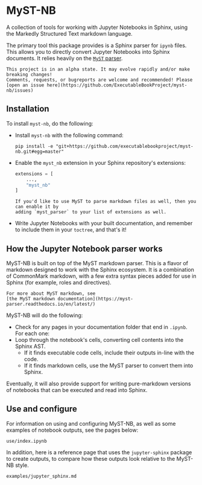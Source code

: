 # MyST-NB

A collection of tools for working with Jupyter Notebooks in Sphinx, using the
Markedly Structured Text markdown language.

The primary tool this package provides is a Sphinx parser for `ipynb` files.
This allows you to directly convert Jupyter Notebooks into Sphinx documents.
It relies heavily on the [`MyST` parser](https://github.com/ExecutableBookProject/myst_parser).

```{warning}
This project is in an alpha state. It may evolve rapidly and/or make breaking changes!
Comments, requests, or bugreports are welcome and recommended! Please
[open an issue here](https://github.com/ExecutableBookProject/myst-nb/issues)
```

## Installation

To install `myst-nb`, do the following:

* Install `myst-nb` with the following command:

  ```
  pip install -e "git+https://github.com/executablebookproject/myst-nb.git#egg=master"
  ```
* Enable the `myst_nb` extension in your Sphinx repository's extensions:

  ```python
  extensions = [
      ...,
      "myst_nb"
  ]
  ```

  ```{note}
  If you'd like to use MyST to parse markdown files as well, then you can enable it by
  adding `myst_parser` to your list of extensions as well.
  ```
* Write Jupyter Notebooks with your built documentation, and remember to include them
  in your `toctree`, and that's it!

## How the Jupyter Notebook parser works

MyST-NB is built on top of the MyST markdown parser. This is a flavor of markdown
designed to work with the Sphinx ecosystem. It is a combination of CommonMark markdown,
with a few extra syntax pieces added for use in Sphinx (for example, roles and
directives).

```{note}
For more about MyST markdown, see
[the MyST markdown documentation](https://myst-parser.readthedocs.io/en/latest/)
```

MyST-NB will do the following:

* Check for any pages in your documentation folder that end in `.ipynb`. For each one:
* Loop through the notebook's cells, converting cell contents into the Sphinx AST.
  * If it finds executable code cells, include their outputs in-line with the code.
  * If it finds markdown cells, use the MyST parser to convert them into Sphinx.

Eventually, it will also provide support for writing pure-markdown versions of notebooks
that can be executed and read into Sphinx.

## Use and configure

For information on using and configuring MyST-NB, as well as some examples of notebook
outputs, see the pages below:

```{toctree}
use/index.ipynb
```

In addition, here is a reference page that uses the `jupyter-sphinx` package to create
outputs, to compare how these outputs look relative to the MyST-NB style.

```{toctree}
examples/jupyter_sphinx.md
```
